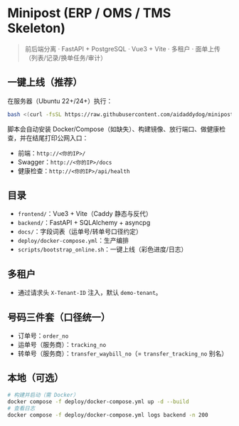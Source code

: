 # Minipost (ERP / OMS / TMS Skeleton)

> 前后端分离 · FastAPI + PostgreSQL · Vue3 + Vite · 多租户 · 面单上传（列表/记录/换单任务/审计）

## 一键上线（推荐）
在服务器（Ubuntu 22+/24+）执行：
```bash
bash <(curl -fsSL https://raw.githubusercontent.com/aidaddydog/minipost/main/scripts/bootstrap_online.sh)
```
脚本会自动安装 Docker/Compose（如缺失）、构建镜像、放行端口、做健康检查，并在结尾打印公网入口：
- 前端：`http://<你的IP>/`
- Swagger：`http://<你的IP>/docs`
- 健康检查：`http://<你的IP>/api/health`

## 目录
- `frontend/`：Vue3 + Vite（Caddy 静态与反代）
- `backend/`：FastAPI + SQLAlchemy + asyncpg
- `docs/`：字段词表（运单号/转单号口径约定）
- `deploy/docker-compose.yml`：生产编排
- `scripts/bootstrap_online.sh`：一键上线（彩色进度/日志）

## 多租户
- 通过请求头 `X-Tenant-ID` 注入，默认 `demo-tenant`。

## 号码三件套（口径统一）
- 订单号：`order_no`
- 运单号（服务商）：`tracking_no`
- 转单号（服务商）：`transfer_waybill_no`（= `transfer_tracking_no` 别名）

## 本地（可选）
```bash
# 构建并启动（需 Docker）
docker compose -f deploy/docker-compose.yml up -d --build
# 查看日志
docker compose -f deploy/docker-compose.yml logs backend -n 200
```
